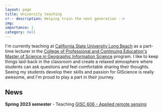 ```yaml
---
layout: page
title: University teaching
<!-- description: Helping train the next generation -->
img:
importance: 1
category: null
---
```


I'm currently teaching at [California State University Long Beach](https://www.csulb.edu/) as a part-time lecturer in the [College of Professional and Continuing Education's](https://www.cpace.csulb.edu/) [Master of Science in Geographic Information Science](https://www.cpace.csulb.edu/courses/degree-programs/master-of-science-in-geographic-information-science) program. I like to keep things laid-back in the classroom and create a relaxed atmosphere where students can ask questions and feel comfortable sharing their thoughts. Seeing my students develop their skills and passion for GIScience is really awesome, and I'm proud to play a part in their journey.

## News
**Spring 2023 semester** - Teaching [GISC 606 - Applied remote sensing](https://alex-pakalniskis.github.io/gisc606-spring2023/)
